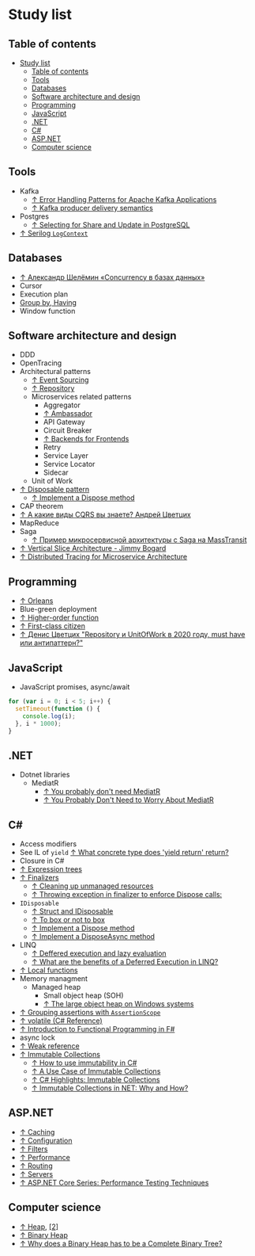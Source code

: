 # Study list

## Table of contents

- [Study list](#study-list)
  - [Table of contents](#table-of-contents)
  - [Tools](#tools)
  - [Databases](#databases)
  - [Software architecture and design](#software-architecture-and-design)
  - [Programming](#programming)
  - [JavaScript](#javascript)
  - [.NET](#net)
  - [C#](#c)
  - [ASP.NET](#aspnet)
  - [Computer science](#computer-science)

## Tools

- Kafka
  - [↑ Error Handling Patterns for Apache Kafka Applications](https://www.confluent.io/blog/error-handling-patterns-in-kafka/)
  - [↑ Kafka producer delivery semantics](https://medium.com/@sdjemails/kafka-producer-delivery-semantics-be863c727d3f)
- Postgres
  - [↑ Selecting for Share and Update in PostgreSQL](https://shiroyasha.io/selecting-for-share-and-update-in-postgresql.html)
- [↑ Serilog `LogContext`](https://github.com/serilog/serilog/wiki/Enrichment)

## Databases

- [↑ Александр Шелёмин «Concurrency в базах данных»](https://www.youtube.com/watch?v=a6YzdDFzDl8)
- Cursor
- Execution plan
- [Group by, Having](https://www.postgresql.org/docs/9.4/tutorial-agg.html)
- Window function

## Software architecture and design

- DDD
- OpenTracing
- Architectural patterns
  - [↑ Event Sourcing](https://docs.microsoft.com/en-us/azure/architecture/patterns/event-sourcing)
  - [↑ Repository](https://docs.microsoft.com/en-us/aspnet/mvc/overview/older-versions/getting-started-with-ef-5-using-mvc-4/implementing-the-repository-and-unit-of-work-patterns-in-an-asp-net-mvc-application)
  - Microservices related patterns
    - Aggregator
    - [↑ Ambassador](https://docs.microsoft.com/en-us/azure/architecture/patterns/ambassador)
    - API Gateway
    - Circuit Breaker
    - [↑ Backends for Frontends](https://microservices.io/patterns/apigateway.html)
    - Retry
    - Service Layer
    - Service Locator
    - Sidecar
  - Unit of Work
- [↑ Disposable pattern](https://medium.com/@mypascal2000/disposable-patterns-ffa2145619e2)
  - [↑ Implement a Dispose method](https://learn.microsoft.com/en-us/dotnet/standard/garbage-collection/implementing-dispose)
- CAP theorem
- [↑ А какие виды CQRS вы знаете? Андрей Цветцих](https://www.youtube.com/watch?v=TnS6PwxHcLg)
- MapReduce
- Saga
  - [↑ Пример микросервисной архитектуры с Saga на MassTransit](https://habr.com/ru/post/664962/)
- [↑ Vertical Slice Architecture - Jimmy Bogard](https://www.youtube.com/watch?v=SUiWfhAhgQw)
- [↑ Distributed Tracing for Microservice Architecture](https://habr.com/ru/post/539022/)

## Programming

- [↑ Orleans](https://learn.microsoft.com/en-us/dotnet/orleans/overview)
- Blue-green deployment
- [↑ Higher-order function](https://en.wikipedia.org/wiki/Higher-order_function)
- [↑ First-class citizen](https://en.wikipedia.org/wiki/First-class_citizen)
- [↑ Денис Цветцих "Repository и UnitOfWork в 2020 году, must have или антипаттерн?"](https://www.youtube.com/watch?v=3yPpL1rEK9o)

## JavaScript

- JavaScript promises, async/await

```js
for (var i = 0; i < 5; i++) {
  setTimeout(function () {
    console.log(i);
  }, i * 1000);
}
```

## .NET

- Dotnet libraries
  - MediatR
    - [↑ You probably don't need MediatR](http://arialdomartini.github.io/mediatr)
    - [↑ You Probably Don't Need to Worry About MediatR](https://jimmybogard.com/you-probably-dont-need-to-worry-about-mediatr/)

## C&#35;

- Access modifiers
- See IL of `yield` [↑ What concrete type does 'yield return' return?](https://stackoverflow.com/questions/3454395/what-concrete-type-does-yield-return-return)
- Closure in C#
- [↑ Expression trees](https://tyrrrz.me/blog/expression-trees)
- [↑ Finalizers](https://docs.microsoft.com/en-us/dotnet/csharp/programming-guide/classes-and-structs/finalizers)
  - [↑ Cleaning up unmanaged resources](https://docs.microsoft.com/en-us/dotnet/standard/garbage-collection/unmanaged)
  - [↑ Throwing exception in finalizer to enforce Dispose calls:](https://stackoverflow.com/questions/20358401/throwing-exception-in-finalizer-to-enforce-dispose-calls)
- `IDisposable`
  - [↑ Struct and IDisposable](https://stackoverflow.com/questions/7914423/struct-and-idisposable)
  - [↑ To box or not to box](https://ericlippert.com/2011/03/14/to-box-or-not-to-box/)
  - [↑ Implement a Dispose method](https://docs.microsoft.com/en-us/dotnet/standard/garbage-collection/implementing-dispose)
  - [↑ Implement a DisposeAsync method](https://docs.microsoft.com/en-us/dotnet/standard/garbage-collection/implementing-disposeasync)
- LINQ
  - [↑ Deffered execution and lazy evaluation](https://docs.microsoft.com/en-us/dotnet/standard/linq/deferred-execution-lazy-evaluation)
  - [↑ What are the benefits of a Deferred Execution in LINQ?](https://stackoverflow.com/questions/7324033/what-are-the-benefits-of-a-deferred-execution-in-linq)
- [↑ Local functions](https://docs.microsoft.com/en-us/dotnet/csharp/programming-guide/classes-and-structs/local-functions)
- Memory managment
  - Managed heap
    - Small object heap (SOH)
    - [↑ The large object heap on Windows systems](https://learn.microsoft.com/en-us/dotnet/standard/garbage-collection/large-object-heap)
- [↑ Grouping assertions with `AssertionScope`](https://ardalis.com/grouping-assertions-in-tests/)
- [↑ volatile (C# Reference)](https://docs.microsoft.com/en-us/dotnet/csharp/language-reference/keywords/volatile)
- [↑ Introduction to Functional Programming in F#](https://docs.microsoft.com/en-us/dotnet/fsharp/introduction-to-functional-programming/)
- async lock
- [↑ Weak reference](https://docs.microsoft.com/en-us/dotnet/api/system.weakreference?view=netcore-3.1)
- [↑ Immutable Collections](https://docs.microsoft.com/en-us/archive/msdn-magazine/2017/march/net-framework-immutable-collections)
  - [↑ How to use immutability in C#](https://www.infoworld.com/article/3564161/how-to-use-immutability-in-csharp.html)
  - [↑ A Use Case of Immutable Collections](https://codeburst.io/a-use-case-of-immutable-collections-dd558f614722)
  - [↑ C# Highlights: Immutable Collections](https://www.youtube.com/watch?v=_p-Z9gAYabM)
  - [↑ Immutable Collections in NET: Why and How?](https://www.youtube.com/watch?v=soyzikvjx3s)

## ASP.NET

- [↑ Caching](https://docs.microsoft.com/en-us/aspnet/core/performance/performance-best-practices)
- [↑ Configuration](https://docs.microsoft.com/en-us/aspnet/core/fundamentals/configuration)
- [↑ Filters](https://docs.microsoft.com/en-us/aspnet/core/mvc/controllers/filters)
- [↑ Performance](https://docs.microsoft.com/en-us/aspnet/core/performance/performance-best-practices)
- [↑ Routing](https://docs.microsoft.com/en-us/aspnet/core/fundamentals/routing)
- [↑ Servers](https://docs.microsoft.com/en-us/aspnet/core/fundamentals/servers)
- [↑ ASP.NET Core Series: Performance Testing Techniques](https://www.youtube.com/watch?v=jn54CjePzs0)

## Computer science

- [↑ Heap](<https://en.wikipedia.org/wiki/Heap_(data_structure)>), [\[2\]](https://en.wikipedia.org/wiki/Binary_heap)
- [↑ Binary Heap](https://www.geeksforgeeks.org/binary-heap)
- [↑ Why does a Binary Heap has to be a Complete Binary Tree?](https://stackoverflow.com/questions/25319305/why-does-a-binary-heap-has-to-be-a-complete-binary-tree)
